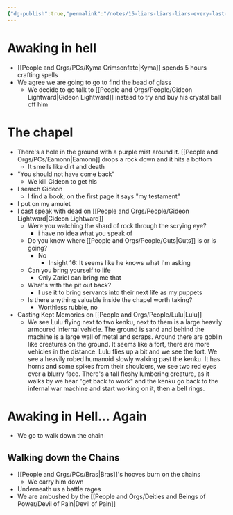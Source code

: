 ```yaml
---
{"dg-publish":true,"permalink":"/notes/15-liars-liars-liars-every-last-one/","tags":["Session-Notes"]}
---
```



# Awaking in hell
- [[People and Orgs/PCs/Kyma Crimsonfate\|Kyma]] spends 5 hours crafting spells
- We agree we are going to go to find the bead of glass
	- We decide to go talk to [[People and Orgs/People/Gideon Lightward\|Gideon Lightward]] instead to try and buy his crystal ball off him 

# The chapel 
- There's a hole in the ground with a purple mist around it. [[People and Orgs/PCs/Eamonn\|Eamonn]] drops a rock down and it hits a bottom 
	- It smells like dirt and death
- "You should not have come back"
	- We kill Gideon to get his 
- I search Gideon
	- I find a book, on the first page it says "my testament"
- I put on my amulet 
- I cast speak with dead on [[People and Orgs/People/Gideon Lightward\|Gideon Lightward]]
	- Were you watching the shard of rock through the scrying eye?
		- i have no idea what you speak of
	- Do you know where [[People and Orgs/People/Guts\|Guts]] is or is going?
		- No
			- Insight 16: It seems like he knows what I'm asking
	- Can you bring yourself to life
		- Only Zariel can bring me that
	- What's with the pit out back?
		- I use it to bring servants into their next life as my puppets
	- Is there anything valuable inside the chapel worth taking? 
		- Worthless rubble, no
- Casting Kept Memories on [[People and Orgs/People/Lulu\|Lulu]]
	- We see Lulu flying next to two kenku, next to them is a large heavily armoured infernal vehicle. The ground is sand and behind the machine is a large wall of metal and scraps. Around there are goblin like creatures on the ground. It seems like a fort, there are more vehicles in the distance. Lulu flies up a bit and we see the fort. We see a heavily robed humanoid slowly walking past the kenku. It has horns and some spikes from their shoulders, we see two red eyes over a blurry face. There's a tall fleshy lumbering creature, as it walks by we hear "get back to work" and the kenku go back to the infernal war machine and start working on it, then a bell rings. 

# Awaking in Hell... Again
- We go to walk down the chain

## Walking down the Chains
- [[People and Orgs/PCs/Bras\|Bras]]'s hooves burn on the chains
	- We carry him down
- Underneath us a battle rages
- We are ambushed by the [[People and Orgs/Deities and Beings of Power/Devil of Pain\|Devil of Pain]]

